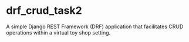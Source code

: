 # drf_crud_task2
A  simple Django REST Framework (DRF) application that facilitates CRUD operations within a virtual toy shop setting.
